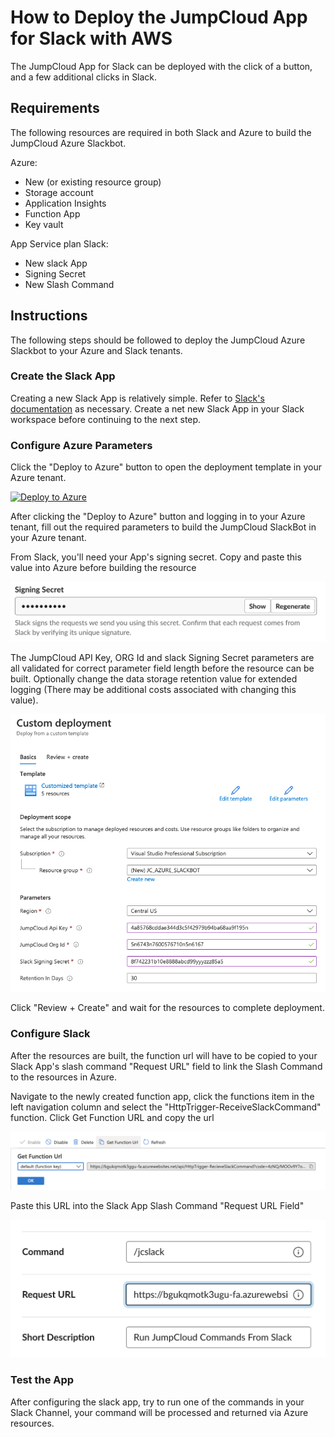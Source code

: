 
# How to Deploy the JumpCloud App for Slack with AWS

The JumpCloud App for Slack can be deployed with the click of a button, and a few additional clicks in Slack.

## Requirements

The following resources are required in both Slack and Azure to build the JumpCloud Azure Slackbot.

Azure:

* New (or existing resource group)
* Storage account
* Application Insights
* Function App
* Key vault

App Service plan
Slack:

* New slack App
* Signing Secret
* New Slash Command

## Instructions

The following steps should be followed to deploy the JumpCloud Azure Slackbot to your Azure and Slack tenants.
### Create the Slack App

Creating a new Slack App is relatively simple. Refer to [Slack's documentation](https://api.slack.com/apps) as necessary. Create a net new Slack App in your Slack workspace before continuing to the next step.

### Configure Azure Parameters

Click the "Deploy to Azure" button to open the deployment template in your Azure tenant.

[![Deploy to Azure](https://aka.ms/deploytoazurebutton)](https://portal.azure.com/#create/Microsoft.Template/uri/https%3A%2F%2Fraw.githubusercontent.com%2FTheJumpCloud%2Fsupport-admin-tools%2Fmaster%2FJumpCloud.Azure%2FArmTemplates%2FdeployJCPowerShellSlackBot.json%3Ftoken%3DAM7NDWO3GZGURWVXGKJP6ZK72FD3C)

After clicking the "Deploy to Azure" button and logging in to your Azure tenant, fill out the required parameters to build the JumpCloud SlackBot in your Azure tenant.

From Slack, you'll need your App's signing secret. Copy and paste this value into Azure before building the resource

![Parameters](./images/signingSecret.png)

The JumpCloud API Key, ORG Id and slack Signing Secret parameters are all validated for correct parameter field length before the resource can be built. Optionally change the data storage retention value for extended logging (There may be additional costs associated with changing this value).

![Parameters](./images/newDeployment.png)

Click "Review + Create" and wait for the resources to complete deployment.

### Configure Slack

After the resources are built, the function url will have to be copied to your Slack App's slash command "Request URL" field to link the Slash Command to the resources in Azure.

Navigate to the newly created function app, click the functions item in the left navigation column and select the "HttpTrigger-ReceiveSlackCommand" function. Click Get Function URL and copy the url

![Parameters](./images/functionURL.png)

Paste this URL into the Slack App Slash Command "Request URL Field"

![Parameters](./images/slackAppRequestUrl.png)

### Test the App

After configuring the slack app, try to run one of the commands in your Slack Channel, your command will be processed and returned via Azure resources.
